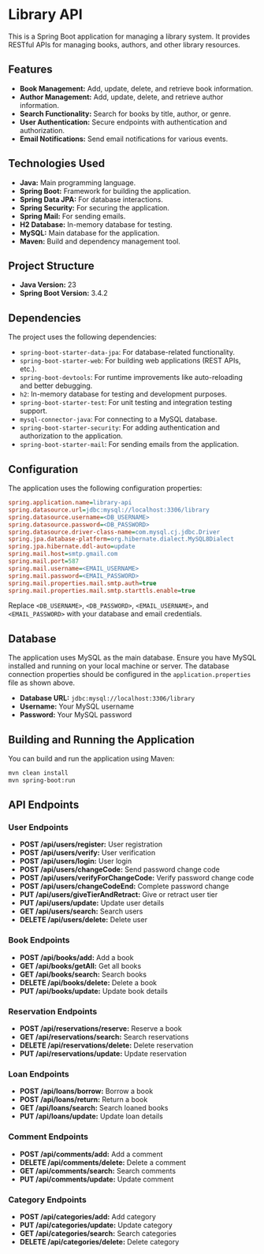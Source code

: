 # Library API

This is a Spring Boot application for managing a library system. It provides RESTful APIs for managing books, authors, and other library resources.

## Features

- **Book Management:** Add, update, delete, and retrieve book information.
- **Author Management:** Add, update, delete, and retrieve author information.
- **Search Functionality:** Search for books by title, author, or genre.
- **User Authentication:** Secure endpoints with authentication and authorization.
- **Email Notifications:** Send email notifications for various events.

## Technologies Used

- **Java:** Main programming language.
- **Spring Boot:** Framework for building the application.
- **Spring Data JPA:** For database interactions.
- **Spring Security:** For securing the application.
- **Spring Mail:** For sending emails.
- **H2 Database:** In-memory database for testing.
- **MySQL:** Main database for the application.
- **Maven:** Build and dependency management tool.

## Project Structure

- **Java Version:** 23
- **Spring Boot Version:** 3.4.2

## Dependencies

The project uses the following dependencies:
- `spring-boot-starter-data-jpa`: For database-related functionality.
- `spring-boot-starter-web`: For building web applications (REST APIs, etc.).
- `spring-boot-devtools`: For runtime improvements like auto-reloading and better debugging.
- `h2`: In-memory database for testing and development purposes.
- `spring-boot-starter-test`: For unit testing and integration testing support.
- `mysql-connector-java`: For connecting to a MySQL database.
- `spring-boot-starter-security`: For adding authentication and authorization to the application.
- `spring-boot-starter-mail`: For sending emails from the application.

## Configuration

The application uses the following configuration properties:

```ini
spring.application.name=library-api
spring.datasource.url=jdbc:mysql://localhost:3306/library
spring.datasource.username=<DB_USERNAME>
spring.datasource.password=<DB_PASSWORD>
spring.datasource.driver-class-name=com.mysql.cj.jdbc.Driver
spring.jpa.database-platform=org.hibernate.dialect.MySQL8Dialect
spring.jpa.hibernate.ddl-auto=update
spring.mail.host=smtp.gmail.com
spring.mail.port=587
spring.mail.username=<EMAIL_USERNAME>
spring.mail.password=<EMAIL_PASSWORD>
spring.mail.properties.mail.smtp.auth=true
spring.mail.properties.mail.smtp.starttls.enable=true
```

Replace `<DB_USERNAME>`, `<DB_PASSWORD>`, `<EMAIL_USERNAME>`, and `<EMAIL_PASSWORD>` with your database and email credentials.

## Database

The application uses MySQL as the main database. Ensure you have MySQL installed and running on your local machine or server. The database connection properties should be configured in the `application.properties` file as shown above.

- **Database URL:** `jdbc:mysql://localhost:3306/library`
- **Username:** Your MySQL username
- **Password:** Your MySQL password

## Building and Running the Application

You can build and run the application using Maven:

```bash
mvn clean install
mvn spring-boot:run
```

## API Endpoints

### User Endpoints

- **POST /api/users/register:** User registration
- **POST /api/users/verify:** User verification
- **POST /api/users/login:** User login
- **POST /api/users/changeCode:** Send password change code
- **POST /api/users/verifyForChangeCode:** Verify password change code
- **POST /api/users/changeCodeEnd:** Complete password change
- **PUT /api/users/giveTierAndRetract:** Give or retract user tier
- **PUT /api/users/update:** Update user details
- **GET /api/users/search:** Search users
- **DELETE /api/users/delete:** Delete user

### Book Endpoints

- **POST /api/books/add:** Add a book
- **GET /api/books/getAll:** Get all books
- **GET /api/books/search:** Search books
- **DELETE /api/books/delete:** Delete a book
- **PUT /api/books/update:** Update book details

### Reservation Endpoints

- **POST /api/reservations/reserve:** Reserve a book
- **GET /api/reservations/search:** Search reservations
- **DELETE /api/reservations/delete:** Delete reservation
- **PUT /api/reservations/update:** Update reservation

### Loan Endpoints

- **POST /api/loans/borrow:** Borrow a book
- **POST /api/loans/return:** Return a book
- **GET /api/loans/search:** Search loaned books
- **PUT /api/loans/update:** Update loan details

### Comment Endpoints

- **POST /api/comments/add:** Add a comment
- **DELETE /api/comments/delete:** Delete a comment
- **GET /api/comments/search:** Search comments
- **PUT /api/comments/update:** Update comment

### Category Endpoints

- **POST /api/categories/add:** Add category
- **PUT /api/categories/update:** Update category
- **GET /api/categories/search:** Search categories
- **DELETE /api/categories/delete:** Delete category

